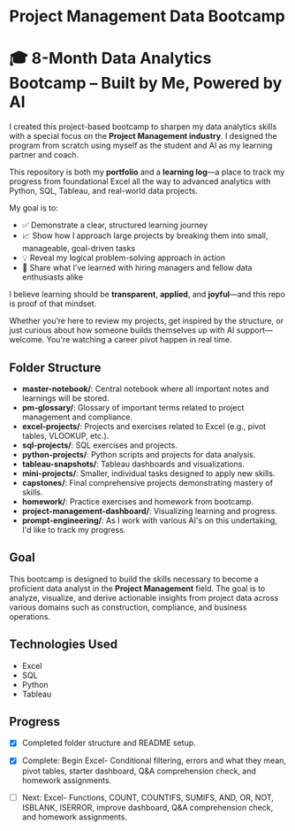 # Project Management Data Bootcamp
# 🎓 8-Month Data Analytics Bootcamp – Built by Me, Powered by AI

I created this project-based bootcamp to sharpen my data analytics skills with a special focus on the **Project Management industry**. I designed the program from scratch using myself as the student and AI as my learning partner and coach.

This repository is both my **portfolio** and a **learning log**—a place to track my progress from foundational Excel all the way to advanced analytics with Python, SQL, Tableau, and real-world data projects.

My goal is to:
- ✅ Demonstrate a clear, structured learning journey
- 📈 Show how I approach large projects by breaking them into small, manageable, goal-driven tasks
- 💡 Reveal my logical problem-solving approach in action
- 🤝 Share what I’ve learned with hiring managers and fellow data enthusiasts alike

I believe learning should be **transparent**, **applied**, and **joyful**—and this repo is proof of that mindset.

Whether you’re here to review my projects, get inspired by the structure, or just curious about how someone builds themselves up with AI support—welcome. You're watching a career pivot happen in real time.


## Folder Structure

- **master-notebook/**: Central notebook where all important notes and learnings will be stored.
- **pm-glossary/**: Glossary of important terms related to project management and compliance.
- **excel-projects/**: Projects and exercises related to Excel (e.g., pivot tables, VLOOKUP, etc.).
- **sql-projects/**: SQL exercises and projects.
- **python-projects/**: Python scripts and projects for data analysis.
- **tableau-snapshots/**: Tableau dashboards and visualizations.
- **mini-projects/**: Smaller, individual tasks designed to apply new skills.
- **capstones/**: Final comprehensive projects demonstrating mastery of skills.
- **homework/**: Practice exercises and homework from bootcamp.
- **project-management-dashboard/**: Visualizing learning and progress.
- **prompt-engineering/**: As I work with various AI's on this undertaking, I'd like to track my progress.


## Goal

This bootcamp is designed to build the skills necessary to become a proficient data analyst in the **Project Management** field. The goal is to analyze, visualize, and derive actionable insights from project data across various domains such as construction, compliance, and business operations.

## Technologies Used

- Excel
- SQL
- Python
- Tableau

## Progress

- [x] Completed folder structure and README setup.
- [x] Complete: Begin Excel- Conditional filtering, errors and what they mean, pivot tables, starter dashboard, Q&A comprehension check, and homework assignments.
- [ ] Next: Excel- Functions, COUNT, COUNTIFS, SUMIFS, AND, OR, NOT, ISBLANK, ISERROR, improve dashboard, Q&A comprehension check, and homework assignments.

